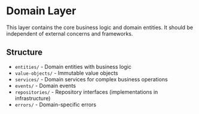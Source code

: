 # Domain Layer

This layer contains the core business logic and domain entities. It should be independent of external concerns and frameworks.

## Structure

- `entities/` - Domain entities with business logic
- `value-objects/` - Immutable value objects
- `services/` - Domain services for complex business operations
- `events/` - Domain events
- `repositories/` - Repository interfaces (implementations in infrastructure)
- `errors/` - Domain-specific errors